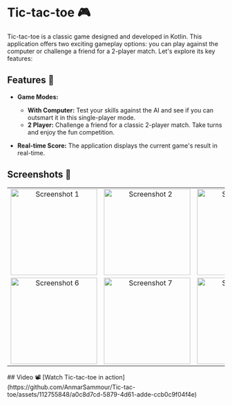 # Tic-tac-toe 🎮

Tic-tac-toe is a classic game designed and developed in Kotlin. This application offers two exciting gameplay options: you can play against the computer or challenge a friend for a 2-player match. Let's explore its key features:

## Features 🚀

- **Game Modes:**
  - **With Computer:** Test your skills against the AI and see if you can outsmart it in this single-player mode.
  - **2 Player:** Challenge a friend for a classic 2-player match. Take turns and enjoy the fun competition.

- **Real-time Score:** The application displays the current game's result in real-time.

## Screenshots 📸
<table>
  <tr>
    <td align="center"><img src="https://github.com/AnmarSammour/Tic-tac-toe/assets/112755848/be6a8178-a71c-4cc3-8390-5311796d6871" alt="Screenshot 1" width="200"/></td>
    <td align="center"><img src="https://github.com/AnmarSammour/Tic-tac-toe/assets/112755848/3e5c8e66-8e9d-40ab-abc4-9c7b1490aeee" alt="Screenshot 2" width="200"/></td>
    <td align="center"><img src="https://github.com/AnmarSammour/Tic-tac-toe/assets/112755848/6d6f22ce-0081-42e3-a413-af6d6682d946" alt="Screenshot 3" width="200"/></td>
    <td align="center"><img src="https://github.com/AnmarSammour/Tic-tac-toe/assets/112755848/cd06b245-bfd8-4cc4-ba16-ce2b822797f1" alt="Screenshot 4" width="200"/></td>
    <td align="center"><img src="https://github.com/AnmarSammour/Tic-tac-toe/assets/112755848/35e71752-caf2-4e9b-8515-cb300fbedaa2" alt="Screenshot 5" width="200"/></td>
  </tr>
  <tr>
    <td align="center"><img src="https://github.com/AnmarSammour/Tic-tac-toe/assets/112755848/f21b7e92-7cc0-49b5-9704-d1ba8f180427" alt="Screenshot 6" width="200"/></td>
    <td align="center"><img src="https://github.com/AnmarSammour/Tic-tac-toe/assets/112755848/18de720c-7da7-460d-90da-420785cba2e1" alt="Screenshot 7" width="200"/></td>
    <td align="center"><img src="https://github.com/AnmarSammour/Tic-tac-toe/assets/112755848/432b8be8-0bd7-4ee8-a39e-0f3519aca583" alt="Screenshot 8" width="200"/></td>
    <td align="center"><img src="https://github.com/AnmarSammour/Tic-tac-toe/assets/112755848/a43917b8-c498-43a8-b1ff-d164d71a7a3b" alt="Screenshot 9" width="200"/></td>
  </tr>
</table>
## Video 📽️
[Watch Tic-tac-toe in action](https://github.com/AnmarSammour/Tic-tac-toe/assets/112755848/a0c8d7cd-5879-4d61-adde-ccb0c9f04f4e)
